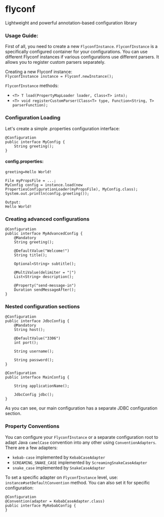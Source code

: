 # flyconf
Lightweight and powerful annotation-based configuration library

### Usage Guide:
First of all, you need to create a new `FlyconfInstance`.
`FlyconfInstance` is a specifically configured container for your configurations.
You can use different Flyconf instances if various configurations use different parsers. It allows you to register custom parsers separately.

Creating a new Flyconf instance:  
`FlyconfInstance instance = Flyconf.newInstance();`

`FlyconfInstance` methods:
* `<T> T load(PropertyMapLoader loader, Class<T> into);`
* `<T> void registerCustomParser(Class<T> type, Function<String, T> parserFunction);`

### Configuration Loading
Let's create a simple .properties configuration interface:
```
@Configuration
public interface MyConfig {
    String greeting();
}
```
#### config.properties:
```
greeting=Hello World!
```

```
File myPropsFile = ...;
MyConfig config = instance.load(new PropertiesConfigurationLoader(myPropsFile), MyConfig.class);
System.out.println(config.greeting());

Output:
Hello World!
```

### Creating advanced configurations
```
@Configuration
public interface MyAdvancedConfig {
    @Mandatory
    String greeting();
    
    @DefaultValue("Welcome!")
    String title();
    
    Optional<String> subtitle();
    
    @MultiValue(delimiter = "|")
    List<String> description();
    
    @Property("send-message-in")
    Duration sendMessageAfter();
}
```

### Nested configuration sections
```
@Configuration
public interface JdbcConfig {
    @Mandatory
    String host();
    
    @DefaultValue("3306")
    int port();
    
    String username();
    
    String password();
}
```

```
@Configuration
public interface MainConfig {

    String applicationName();
    
    JdbcConfig jdbc();
}
```

As you can see, our main configuration has a separate JDBC configuration section.

### Property Conventions
You can configure your `FlyconfInstance` or a separate configuration root to adapt Java `camelCase` convention into any other using `ConventionAdapters`.
There are a few adapters:
* `kebab-case` implemented by `KebabCaseAdapter`
* `SCREAMING_SNAKE_CASE` implemented by `ScreamingSnakeCaseAdapter`
* `snake_case` implemented by `SnakeCaseAdapter`

To set a specific adapter on `FlyconfInstance` level, use:
`instance#setDefaultConvention` method.
You can also set it for specific configuration:
```
@Configuration
@Convention(adapter = KebabCaseAdapter.class)
public interface MyKebabConfig {
}
```